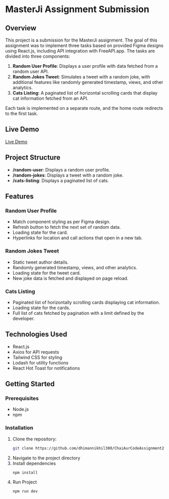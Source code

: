 # MasterJi Assignment Submission

## Overview

This project is a submission for the MasterJi assignment. The goal of this assignment was to implement three tasks based on provided Figma designs using React.js, including API integration with FreeAPI.app. The tasks are divided into three components:

1. **Random User Profile**: Displays a user profile with data fetched from a random user API.
2. **Random Jokes Tweet**: Simulates a tweet with a random joke, with additional features like randomly generated timestamp, views, and other analytics.
3. **Cats Listing**: A paginated list of horizontal scrolling cards that display cat information fetched from an API.

Each task is implemented on a separate route, and the home route redirects to the first task.

## Live Demo

[Live Demo](https://main--effortless-dusk-6efd05.netlify.app/)


## Project Structure

- **/random-user**: Displays a random user profile.
- **/random-jokes**: Displays a tweet with a random joke.
- **/cats-listing**: Displays a paginated list of cats.

## Features

### Random User Profile
- Match component styling as per Figma design.
- Refresh button to fetch the next set of random data.
- Loading state for the card.
- Hyperlinks for location and call actions that open in a new tab.

### Random Jokes Tweet
- Static tweet author details.
- Randomly generated timestamp, views, and other analytics.
- Loading state for the tweet card.
- New joke data is fetched and displayed on page reload.

### Cats Listing
- Paginated list of horizontally scrolling cards displaying cat information.
- Loading state for the cards.
- Full list of cats fetched by pagination with a limit defined by the developer.

## Technologies Used

- React.js
- Axios for API requests
- Tailwind CSS for styling
- Lodash for utility functions
- React Hot Toast for notifications

## Getting Started

### Prerequisites

- Node.js
- npm

### Installation

1. Clone the repository:
   ```bash
   git clone https://github.com/dhimannikhil300/ChaiAurCodeAssignment2.git
2. Navigate to the project directory
3. Install dependencies
    ```
    npm install
4. Run Project 
    ```
    npm run dev
